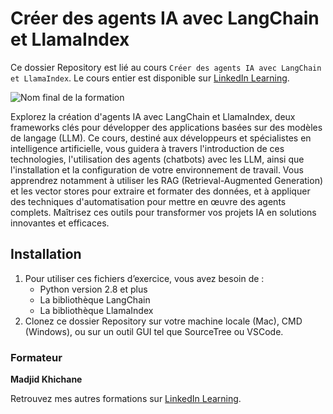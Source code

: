 # Créer des agents IA avec LangChain et LlamaIndex

Ce dossier Repository est lié au cours `Créer des agents IA avec LangChain et LlamaIndex`. Le cours entier est disponible sur [LinkedIn Learning][lil-course-url].

![Nom final de la formation][lil-thumbnail-url] 

Explorez la création d'agents IA avec LangChain et LlamaIndex, deux frameworks clés pour développer des applications basées sur des modèles de langage (LLM). Ce cours, destiné aux développeurs et spécialistes en intelligence artificielle, vous guidera à travers l'introduction de ces technologies, l'utilisation des agents (chatbots) avec les LLM, ainsi que l'installation et la configuration de votre environnement de travail. Vous apprendrez notamment à utiliser les RAG (Retrieval-Augmented Generation) et les vector stores pour extraire et formater des données, et à appliquer des techniques d'automatisation pour mettre en œuvre des agents complets. Maîtrisez ces outils pour transformer vos projets IA en solutions innovantes et efficaces.



## Installation

1. Pour utiliser ces fichiers d’exercice, vous avez besoin de : 
   - Python version 2.8 et plus
   - La bibliothèque LangChain
   - La bibliothèque LlamaIndex
2. Clonez ce dossier Repository sur votre machine locale (Mac), CMD (Windows), ou sur un outil GUI tel que SourceTree ou VSCode. 
 


### Formateur

**Madjid Khichane** 

 Retrouvez mes autres formations sur [LinkedIn Learning](www.linkedin.com/in/madjid-khichane).

[0]: # (Replace these placeholder URLs with actual course URLs)
[lil-course-url]: https://www.linkedin.com/learning/creer-des-agents-ia-avec-langchain-et-llamaindex
[lil-thumbnail-url]: https://media.licdn.com/dms/image/v2/D4E0DAQFa6_8HtyUu4A/learning-public-crop_675_1200/learning-public-crop_675_1200/0/1732018516417?e=2147483647&v=beta&t=Ihoe37DrU_6BM54JFnynoefaceyyfhfHOKBIvvqJcbU
[lil-URL-trainer]: https://www.linkedin.com/learning/instructors/madjid-khichane
 
[1]: # (End of FR-Instruction ###############################################################################################)
